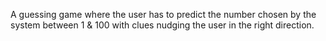 A guessing game where the user has to predict the number chosen by the system between 1 & 100 with clues nudging the user in the right direction. 
